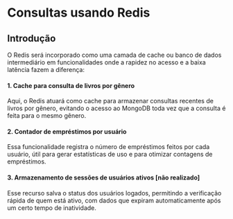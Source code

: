 # Consultas usando Redis

## Introdução

O Redis será incorporado como uma camada de cache ou banco de dados intermediário em funcionalidades onde a rapidez no acesso e a baixa latência fazem a diferença:

#### 1. Cache para consulta de livros por gênero
Aqui, o Redis atuará como cache para armazenar consultas recentes de livros por gênero, evitando o acesso ao MongoDB toda vez que a consulta é feita para o mesmo gênero.

#### 2. Contador de empréstimos por usuário
Essa funcionalidade registra o número de empréstimos feitos por cada usuário, útil para gerar estatísticas de uso e para otimizar contagens de empréstimos.

#### 3. Armazenamento de sessões de usuários ativos [não realizado]
Esse recurso salva o status dos usuários logados, permitindo a verificação rápida de quem está ativo, com dados que expiram automaticamente após um certo tempo de inatividade.
